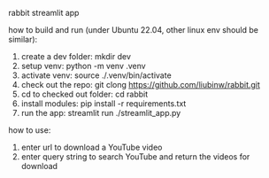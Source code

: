 rabbit streamlit app

how to build and run (under Ubuntu 22.04, other linux env should be similar):
1) create a dev folder: mkdir dev
2) setup venv: python -m venv .venv
3) activate venv: source ./.venv/bin/activate
4) check out the repo: git clong https://github.com/liubinw/rabbit.git
5) cd to checked out folder: cd rabbit
6) install modules: pip install -r requirements.txt
7) run the app: streamlit run ./streamlit_app.py

how to use:
1) enter url to download a YouTube video
2) enter query string to search YouTube and return the videos for download



